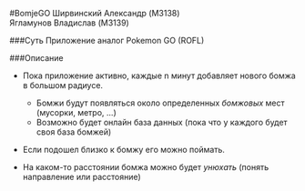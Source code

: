#BomjeGO
Ширвинский Александр (M3138)</br>
Ягламунов Владислав (M3139)

###Суть
Приложение аналог Pokemon GO (ROFL)

###Описание

* Пока приложение активно, каждые n минут добавляет нового бомжа в большом радиусе.
    + Бомжи будут появляться около определенных _бомжовых_ мест (мусорки, метро, ...)
    + Возможно будет онлайн база данных (пока что у каждого будет своя база бомжей)

* Если подошел близко к бомжу его можно поймать.

* На каком-то расстоянии бомжа можно будет _унюхать_ (понять направление или расстояние)